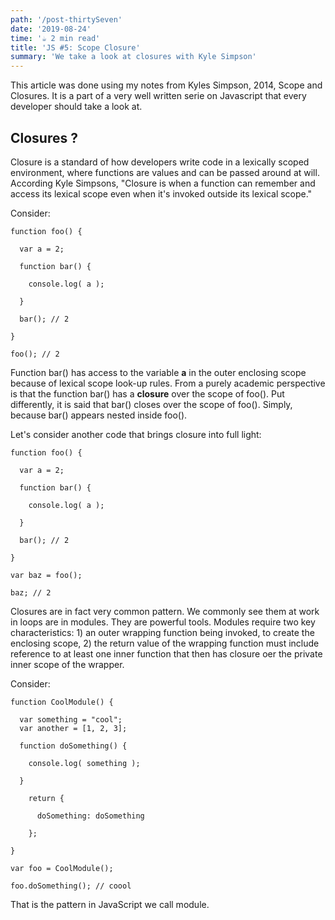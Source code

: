 ```yaml
---
path: '/post-thirtySeven'
date: '2019-08-24'
time: '☕️ 2 min read'
title: 'JS #5: Scope Closure'
summary: 'We take a look at closures with Kyle Simpson'
---
```


This article was done using my notes from Kyles Simpson, 2014, Scope and Closures. It is a part of a very well written serie on Javascript that every developer should take a look at.

## Closures ?

Closure is a standard of how developers write code in a lexically scoped environment, where functions are values and can be passed around at will. According Kyle Simpsons, "Closure is when a function can remember and access its lexical scope even when it's invoked outside its lexical scope."

Consider:

```
function foo() {

  var a = 2;

  function bar() {

    console.log( a );

  }

  bar(); // 2

}

foo(); // 2

```

Function bar() has access to the variable **a** in the outer enclosing scope because of lexical scope look-up rules. From a purely academic perspective is that the function bar() has a **closure** over the scope of foo(). Put differently, it is said that bar() closes over the scope of foo(). Simply, because bar() appears nested inside foo().

Let's consider another code that brings closure into full light:

```
function foo() {

  var a = 2;

  function bar() {

    console.log( a );

  }

  bar(); // 2

}

var baz = foo();

baz; // 2

```

Closures are in fact very common pattern. We commonly see them at work in loops are in modules. They are powerful tools. Modules require two key characteristics: 1) an outer wrapping function being invoked, to create the enclosing scope, 2) the return value of the wrapping function must include reference to at least one inner function that then has closure oer the private inner scope of the wrapper.

Consider:

```
function CoolModule() {

  var something = "cool";
  var another = [1, 2, 3];

  function doSomething() {

    console.log( something );

  }

    return {

      doSomething: doSomething

    };

}

var foo = CoolModule();

foo.doSomething(); // coool

```

That is the pattern in JavaScript we call module.
